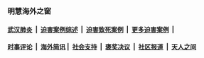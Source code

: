 
### 明慧海外之窗

####  [武汉肺炎](indexes/365.md?t=03222000) &nbsp;|&nbsp;  [迫害案例综述](indexes/328.md?t=03222000) &nbsp;|&nbsp; [迫害致死案例](indexes/277.md?t=03222000)  &nbsp;|&nbsp; [更多迫害案例](indexes/81.md?t=03222000)  &nbsp;|&nbsp; 
####  [时事评论](indexes/19.md?t=03222000) &nbsp;|&nbsp; [海外简讯](indexes/245.md?t=03222000)&nbsp;|&nbsp;  [社会支持](indexes/140.md?t=03222000) &nbsp;|&nbsp; [褒奖决议](indexes/282.md?t=03222000) &nbsp;|&nbsp; [社区报道](indexes/91.md?t=03222000)  &nbsp;|&nbsp; [天人之间](indexes/78.md?t=03222000) 

